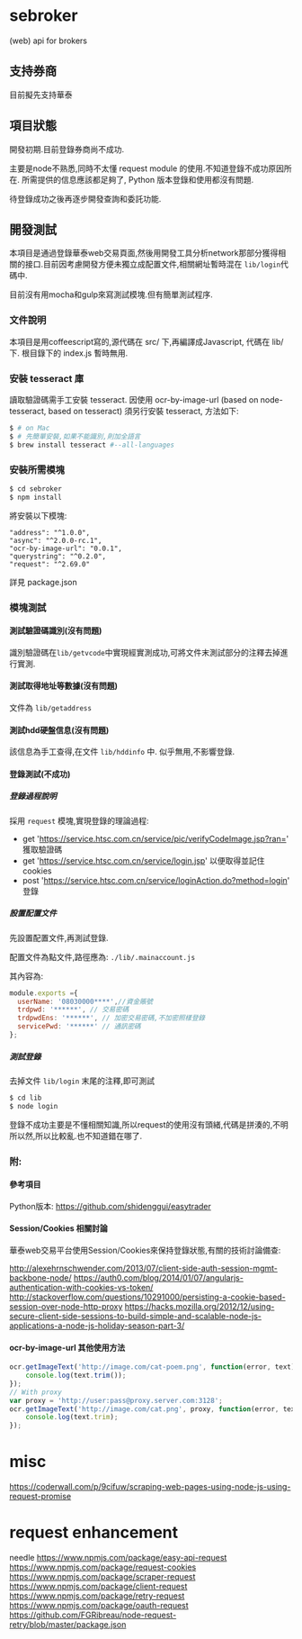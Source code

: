 # sebroker
(web) api for brokers

## 支持券商
目前擬先支持華泰

## 項目狀態
開發初期.目前登錄券商尚不成功.

主要是node不熟悉,同時不太懂 request module 的使用.不知道登錄不成功原因所在.
所需提供的信息應該都足夠了, Python 版本登錄和使用都沒有問題.

待登錄成功之後再逐步開發查詢和委託功能.

## 開發測試
本項目是通過登錄華泰web交易頁面,然後用開發工具分析network那部分獲得相關的接口.目前因考慮開發方便未獨立成配置文件,相關網址暫時混在 `lib/login`代碼中.

目前沒有用mocha和gulp來寫測試模塊.但有簡單測試程序.

### 文件說明
本項目是用coffeescript寫的,源代碼在 src/ 下,再編譯成Javascript, 代碼在 lib/ 下.
根目錄下的 index.js 暫時無用.


### 安裝 tesseract 庫
讀取驗證碼需手工安裝 tesseract.
因使用 ocr-by-image-url (based on  node-tesseract, based on tesseract) 須另行安裝 tesseract, 方法如下:

```bash
$ # on Mac
$ # 先簡單安裝,如果不能識別,則加全語言
$ brew install tesseract #--all-languages  
```
### 安裝所需模塊

```bash
$ cd sebroker
$ npm install
```
將安裝以下模塊:
```
"address": "^1.0.0",
"async": "^2.0.0-rc.1",
"ocr-by-image-url": "0.0.1",
"querystring": "^0.2.0",
"request": "^2.69.0"
```
詳見 package.json

### 模塊測試

#### 測試驗證碼識別(沒有問題)
識別驗證碼在`lib/getvcode`中實現經實測成功,可將文件末測試部分的注釋去掉進行實測.

#### 測試取得地址等數據(沒有問題)
文件為 `lib/getaddress`

#### 測試hdd硬盤信息(沒有問題)
該信息為手工查得,在文件 `lib/hddinfo` 中.
似乎無用,不影響登錄.

#### 登錄測試(不成功)

##### 登錄過程說明
採用 `request` 模塊,實現登錄的理論過程:
  - get 'https://service.htsc.com.cn/service/pic/verifyCodeImage.jsp?ran=' 獲取驗證碼
  - get 'https://service.htsc.com.cn/service/login.jsp' 以便取得並記住cookies
  - post  'https://service.htsc.com.cn/service/loginAction.do?method=login' 登錄

##### 設置配置文件
先設置配置文件,再測試登錄.

配置文件為點文件,路徑應為:
`./lib/.mainaccount.js`

其內容為:
```javascript
module.exports ={
  userName: '08030000****',//資金賬號
  trdpwd: '******', // 交易密碼
  trdpwdEns: '******', // 加密交易密碼,不加密照樣登錄
  servicePwd: '******' // 通訊密碼
};
```

##### 測試登錄
去掉文件 `lib/login` 末尾的注釋,即可測試

```bash
$ cd lib
$ node login
```
登錄不成功主要是不懂相關知識,所以request的使用沒有頭緒,代碼是拼湊的,不明所以然,所以比較亂.也不知道錯在哪了.

### 附:
#### 參考項目
Python版本:
https://github.com/shidenggui/easytrader

#### Session/Cookies 相關討論
華泰web交易平台使用Session/Cookies來保持登錄狀態,有關的技術討論備查:

http://alexehrnschwender.com/2013/07/client-side-auth-session-mgmt-backbone-node/
https://auth0.com/blog/2014/01/07/angularjs-authentication-with-cookies-vs-token/
http://stackoverflow.com/questions/10291000/persisting-a-cookie-based-session-over-node-http-proxy
https://hacks.mozilla.org/2012/12/using-secure-client-side-sessions-to-build-simple-and-scalable-node-js-applications-a-node-js-holiday-season-part-3/

#### ocr-by-image-url 其他使用方法
```javascript
ocr.getImageText('http://image.com/cat-poem.png', function(error, text){
    console.log(text.trim());
});
// With proxy
var proxy = 'http://user:pass@proxy.server.com:3128';
ocr.getImageText('http://image.com/cat.png', proxy, function(error, text){
    console.log(text.trim);
});
```


# misc
https://coderwall.com/p/9cifuw/scraping-web-pages-using-node-js-using-request-promise


# request enhancement
needle
https://www.npmjs.com/package/easy-api-request
https://www.npmjs.com/package/request-cookies
https://www.npmjs.com/package/scraper-request
https://www.npmjs.com/package/client-request
https://www.npmjs.com/package/retry-request
https://www.npmjs.com/package/oauth-request
https://github.com/FGRibreau/node-request-retry/blob/master/package.json
